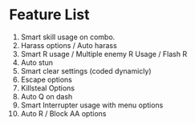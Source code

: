 # Feature List 

1) Smart skill usage on combo.
2) Harass options / Auto harass
3) Smart R usage / Multiple enemy R Usage / Flash R 
4) Auto stun  
5) Smart clear settings (coded dynamicly)
6) Escape options
7) Killsteal Options
8) Auto Q on dash
9) Smart Interrupter usage with menu options
9) Auto R / Block AA options


